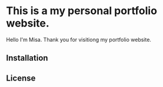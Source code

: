 # This is a my personal portfolio website.

Hello I'm Misa. Thank you for visitiong my portfolio website.

## Installation


## License
